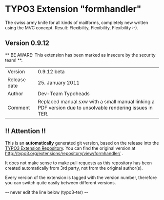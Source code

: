 # TYPO3 Extension "formhandler"
The swiss army knife for all kinds of mailforms, completely new written using the MVC concept. Result: Flexibility, Flexibility, Flexibility	:-).

## Version 0.9.12
** BE AWARE: This extension has been marked as insecure by the security team! **.



<table>
	<tr><td>Version</td><td>0.9.12 beta</td></tr>
	<tr><td>Release date</td><td>25. January 2011</td></tr>
	<tr><td>Author</td><td>Dev-Team Typoheads</td></tr>
	<tr><td>Comment</td><td>Replaced manual.sxw with a small manual linking a PDF version due to unsolvable rendering issues in TER.</td></tr>
</table>

## !! Attention !!
This is an **automatically** generated git version, based on the release into the [TYPO3 Extension Repository](http://www.typo3.org/extensions/).
You can find the original version at http://typo3.org/extensions/repository/view/formhandler/ .

It does not make sense to make pull requests as this repository has been created automatically from 3rd party, not from the original author(s).

Every version of the extension is tagged with the version number, therefore you can switch quite easily between different versions.


-- never edit the line below (typo3-ter) --